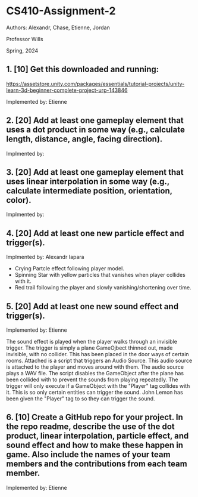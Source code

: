 # CS410-Assignment-2

Authors: Alexandr, Chase, Etienne, Jordan

Professor Wills

Spring, 2024

## 1. [10] Get this downloaded and running:
https://assetstore.unity.com/packages/essentials/tutorial-projects/unity-learn-3d-beginner-complete-project-urp-143846

Implemented by: Etienne

## 2. [20] Add at least one gameplay element that uses a dot product in some way (e.g., calculate length, distance, angle, facing direction).
Implmented by:

## 3. [20] Add at least one gameplay element that uses linear interpolation in some way (e.g., calculate intermediate position, orientation, color).
Implmented by:

## 4. [20] Add at least one new particle effect and trigger(s).
Implmented by: Alexandr Iapara
- Crying Partcle effect following player model.
- Spinning Star with yellow particles that vanishes when player collides with it.
- Red trail following the player and slowly vanishing/shortening over time.

## 5. [20] Add at least one new sound effect and trigger(s).
Implemented by: Etienne

The sound effect is played when the player walks through an invisible trigger. The trigger is simply a plane GameOjbect thinned out, made invisible, with no collider. This has been placed in the door ways of certain rooms. Attached is a script that triggers an Audio Source. This audio source is attached to the player and moves around with them. The audio source plays a WAV file. The script disables the GameObject after the plane has been collided with to prevent the sounds from playing repeatedly. The trigger will only execute if a GameObject with the "Player" tag collides with it. This is so only certain entities can trigger the sound. John Lemon has been given the "Player" tag to so they can trigger the sound.


## 6. [10] Create a GitHub repo for your project. In the repo readme, describe the use of the dot product, linear interpolation, particle effect, and sound effect and how to make these happen in game. Also include the names of your team members and the contributions from each team member.

Implemented by: Etienne
